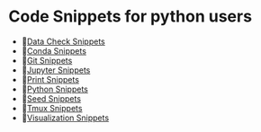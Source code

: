 # Code Snippets for python users

- 📜[Data Check Snippets](snippets/data_chk_snippets.md)
- 📜[Conda Snippets](snippets/conda_snippets.md)
- 📜[Git Snippets](snippets/git_snippets.md)
- 📜[Jupyter Snippets](snippets/jupyter_snippets.md)
- 📜[Print Snippets](snippets/print_snippets.md)
- 📜[Python Snippets](snippets/python_snippets.md)
- 📜[Seed Snippets](snippets/seed_snippets.md)
- 📜[Tmux Snippets](snippets/tmux_snippets.md)
- 📜[Visualization Snippets](snippets/viz_snippets.md)